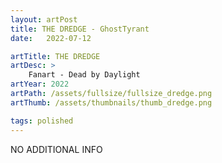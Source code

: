 ```yaml
---
layout: artPost
title: THE DREDGE - GhostTyrant
date:   2022-07-12

artTitle: THE DREDGE
artDesc: >
    Fanart - Dead by Daylight
artYear: 2022
artPath: /assets/fullsize/fullsize_dredge.png
artThumb: /assets/thumbnails/thumb_dredge.png

tags: polished
---
```


NO ADDITIONAL INFO
